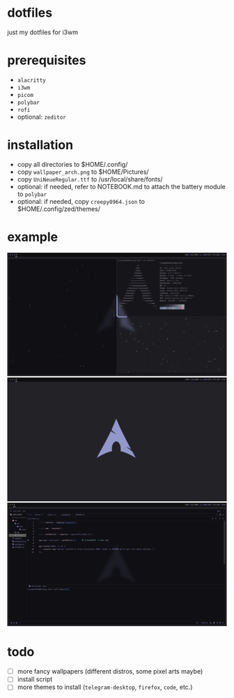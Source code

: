# dotfiles
just my dotfiles for i3wm

# prerequisites
- `alacritty`
- `i3wm`
- `picom`
- `polybar`
- `rofi`
- optional: `zeditor`

# installation
- copy all directories to $HOME/.config/
- copy `wallpaper_arch.png` to $HOME/Pictures/
- copy `UniNeueRegular.ttf` to /usr/local/share/fonts/
- optional: if needed, refer to NOTEBOOK.md to attach the battery module to `polybar`
- optional: if needed, copy `creepy0964.json` to $HOME/.config/zed/themes/

# example
![alacritty](alacritty.jpg)
![desktop](desktop.jpg)
![zeditor](zeditor.jpg)

# todo
- [ ] more fancy wallpapers (different distros, some pixel arts maybe)
- [ ] install script
- [ ] more themes to install (`telegram-desktop`, `firefox`, `code`, etc.)